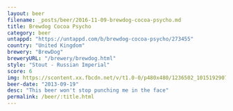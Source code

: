 ```yaml
---
layout: beer
filename: _posts/beer/2016-11-09-brewdog-cocoa-psycho.md
title: Brewdog Cocoa Psycho
category: beer
untappd: "https://untappd.com/b/brewdog-cocoa-psycho/273455"
country: "United Kingdom"
brewery: "BrewDog"
breweryURL: "/brewery/brewdog.html"
style: "Stout - Russian Imperial"
score: 6
img: https://scontent.xx.fbcdn.net/v/t1.0-0/p480x480/1236502_10151929072183745_392721452_n.jpg?_nc_cat=109&_nc_ht=scontent.xx&oh=a760467036f02f2ab6444dda76f9d4d4&oe=5C410663
beer-date: "2013-09-19"
desc: "This beer won't stop punching me in the face"
permalink: /beer/:title.html
---
```

